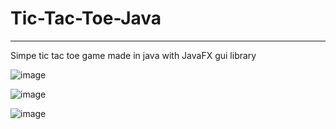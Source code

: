 # Tic-Tac-Toe-Java
---
Simpe tic tac toe game made in java with JavaFX gui library

![image](https://user-images.githubusercontent.com/62438208/112503679-6c303000-8d8b-11eb-8c39-2ecc8c751f72.png)

![image](https://user-images.githubusercontent.com/62438208/112503854-8f5adf80-8d8b-11eb-820f-cc6491d86edc.png)

![image](https://user-images.githubusercontent.com/62438208/112503916-9b46a180-8d8b-11eb-90ad-d6380bb885c3.png)

